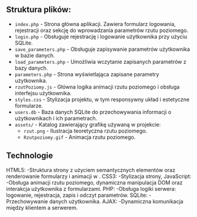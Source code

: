 ## Struktura plików:

- `index.php` - Strona główna aplikacji. Zawiera formularz logowania, rejestracji oraz sekcję do wprowadzania parametrów rzutu poziomego.
- `login.php` - Obsługuje rejestrację i logowanie użytkownika przy użyciu SQLite.
- `save_parameters.php` - Obsługuje zapisywanie parametrów użytkownika w bazie danych.
- `load_parameters.php` - Umożliwia wczytanie zapisanych parametrów z bazy danych.
- `parameters.php` - Strona wyświetlająca zapisane parametry użytkownika.
- `rzutPoziomy.js` - Główna logika animacji rzutu poziomego i obsługa interfejsu użytkownika.
- `styles.css` - Stylizacja projektu, w tym responsywny układ i estetyczne formularze.
- `users.db` - Baza danych SQLite do przechowywania informacji o użytkownikach i ich parametrach.
- `assets/` - Katalog zawierający grafikę używaną w projekcie:
  - `rzut.png` - Ilustracja teoretyczna rzutu poziomego.
  - `Rzutpoziomy.gif` - Animacja rzutu poziomego.

## Technologie

HTML5:
-Struktura strony z użyciem semantycznych elementów oraz renderowanie formularzy i animacji w <canvas>.
CSS3:
-Stylizacja strony,
JavaScript:
-Obsługa animacji rzutu poziomego, dynamiczna manipulacja DOM oraz interakcja użytkownika z formularzami.
PHP:
-Obsługa logiki serwera: logowanie, rejestracja, zapis i odczyt parametrów.
SQLite:
-Przechowywanie danych użytkownika.
AJAX:
-Dynamiczna komunikacja między klientem a serwerem.
